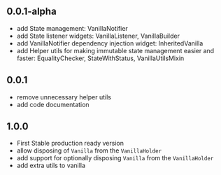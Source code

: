 ## 0.0.1-alpha

* add State management: VanillaNotifier
* add State listener widgets: VanillaListener, VanillaBuilder
* add VanillaNotifier dependency injection widget: InheritedVanilla
* add Helper utils for making immutable state management easier and faster: EqualityChecker, StateWithStatus, VanillaUtilsMixin

## 0.0.1
* remove unnecessary helper utils
* add code documentation

## 1.0.0
* First Stable production ready version
* allow disposing of `Vanilla` from the `VanillaHolder`
* add support for optionally disposing `Vanilla` from the `VanillaHolder`
* add extra utils to vanilla

